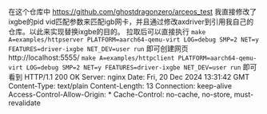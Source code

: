 在这个仓库中 https://github.com/ghostdragonzero/arceos_test 我直接修改了ixgbe的pid vid匹配参数来匹配igb网卡，并且通过修改axdriver到引用我自己的仓库。以此来实现替换ixgbe的目的。
拉取后可以直接执行
`make A=examples/httpserver PLATFORM=aarch64-qemu-virt LOG=debug SMP=2 NET=y FEATURES=driver-ixgbe NET_DEV=user run`
即可创建网页 http://localhost:5555/
`make A=examples/httpclient PLATFORM=aarch64-qemu-virt LOG=debug SMP=2 NET=y FEATURES=driver-ixgbe NET_DEV=user run`
即可看到
HTTP/1.1 200 OK
Server: nginx
Date: Fri, 20 Dec 2024 13:31:42 GMT
Content-Type: text/plain
Content-Length: 13
Connection: keep-alive
Access-Control-Allow-Origin: *
Cache-Control: no-cache, no-store, must-revalidate
